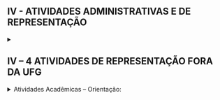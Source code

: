 ## IV - ATIVIDADES ADMINISTRATIVAS E DE REPRESENTAÇÃO

<details><summary><b><H2>IV – 4 ATIVIDADES DE REPRESENTAÇÃO FORA DA UFG</H2></b></summary>
  
|Item|Descrição|Pontos|**_Link_ para Orientação**|
|-|-|-|-|
|1|Representante titular em conselho de classe profissional<br>com carga horária igual ou superior a 150 horas|10 (para 12 meses) (para 150h)|[Registro oriundo de Portaria](./portaria.md)|
|2|Presidente do Sindicato de Docentes da UFG|10 (para 12 meses)|[Registro oriundo de Portaria](./portaria.md)|
|3|Diretor do Sindicato de Docentes da UFG|3 (para 12 meses)|[Registro oriundo de Portaria](./portaria.md)|
|4|Representante sindical<br>com carga horária igual ou superior a 150 horas|10 (para 12 meses) (para 150h)|[Registro oriundo de Portaria](./portaria.md)|
|5|Representante em entidade científica, artística e cultural<br>com carga horária igual ou superior a 150 horas|10 (para 12 meses) (para 150h)|[Registro oriundo de Portaria](./portaria.md)|
|6|Representante em comissão de órgão governamental<br>com carga horária igual ou superior a 150 horas|10 (para 12 meses) (para 150h)|[Registro oriundo de Portaria](./portaria.md)|

</details>

<details><summary>Atividades Acadêmicas – Orientação:</summary>
<p>
- Aluno com bolsa orientado em projetos de pesquisa, inovação, extensão, cultura e ensino<br>
- Aluno com deficiência, transtornos globais do desenvolvimento e altas habilidades/superdotação orientado em programa de apoio pedagógico ou em trabalho final de curso<br>
- Aluno de baixo rendimento acompanhado/orientado por meio de um projeto de ensino aprovado em reunião do Conselho Diretor da Unidade Acadêmica ou em reunião do Colegiado da Unidade Acadêmica Especial<br>
- Aluno orientado em atividade de Preceptoria<br>
- Aluno orientado em atividade de Tutoria<br>
- Aluno orientado em estágio curricular não obrigatório ou estágio docência<br>
- Aluno orientado em estágio curricular obrigatório<br>
- Aluno orientado em programa de Intercâmbio Internacional<br>
- Aluno orientado em programa especial de treinamento (PET)<br>
- Aluno orientado em programas institucionais de iniciação científica júnior, jovens talentos, apoio técnico e similares<br>
- Aluno orientado em projeto de final de curso<br>
- Aluno orientado em prática como componente curricular (PCC)<br>
- Aluno orientado em residência médica ou em residência multiprofissional em saúde<br>
- Aluno sem bolsa orientado em projetos de pesquisa, inovação, extensão, cultura e ensino<br>
- Pesquisador supervisionado em estágio de pós-doutoramento (PRODOC, PNPD, DCR, PDJ, PDS e similares) 
</p>
</details>
